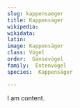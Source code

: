 ```yaml
---
slug: kappensaeger
title: Kappensäger
wikipedia: 
wikidata: 
latin:
image: Kappensäger
class: Vögel
order:  Gänsevögel
family:  Entenvögel 
species:  Kappensäger

---
```


I am content.
